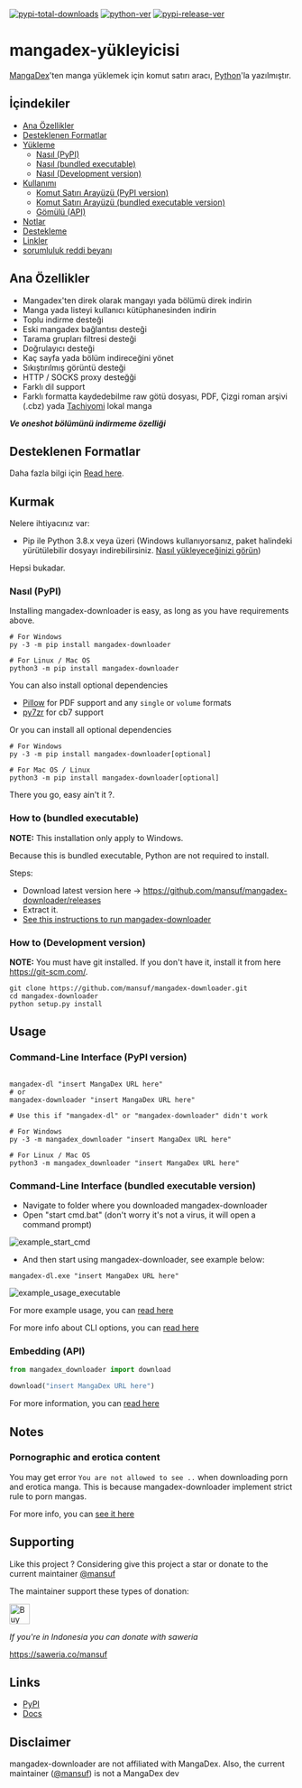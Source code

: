 [![pypi-total-downloads](https://img.shields.io/pypi/dm/mangadex-downloader?label=DOWNLOADS&style=for-the-badge)](https://pypi.org/project/mangadex-downloader)
[![python-ver](https://img.shields.io/pypi/pyversions/mangadex-downloader?style=for-the-badge)](https://pypi.org/project/mangadex-downloader)
[![pypi-release-ver](https://img.shields.io/pypi/v/mangadex-downloader?style=for-the-badge)](https://pypi.org/project/mangadex-downloader)

# mangadex-yükleyicisi

 [MangaDex](https://mangadex.org/)'ten manga yüklemek için komut satırı aracı, [Python](https://www.python.org/)'la yazılmıştır.

## İçindekiler

- [Ana Özellikler](#key-features)
- [Desteklenen Formatlar](#supported-formats)
- [Yükleme](#installation)
    - [Nasıl (PyPI)](#how-to-pypi)
    - [Nasıl (bundled executable)](#how-to-bundled-executable)
    - [Nasıl (Development version)](#how-to-development-version)
- [Kullanımı](#usage)
    - [Komut Satırı Arayüzü (PyPI version)](#command-line-interface-pypi-version)
    - [Komut Satırı Arayüzü (bundled executable version)](#command-line-interface-bundled-executable-version)
    - [Gömülü (API)](#embedding-api)
- [Notlar](#notes)
- [Destekleme](#supporting)
- [Linkler](#links)
- [sorumluluk reddi beyanı](#disclaimer)

## Ana Özellikler <a id="key-features"></a>

- Mangadex'ten direk olarak mangayı yada bölümü direk indirin
- Manga yada listeyi kullanıcı kütüphanesinden indirin
- Toplu indirme desteği
- Eski mangadex bağlantısı desteği
- Tarama grupları filtresi desteği
- Doğrulayıcı desteği
- Kaç sayfa yada bölüm indireceğini yönet
- Sıkıştırılmış görüntü desteği
- HTTP / SOCKS proxy desteğği
- Farklı dil support
- Farklı formatta kaydedebilme raw götü dosyası, PDF, Çizgi roman arşivi (.cbz) yada [Tachiyomi](https://github.com/tachiyomiorg/tachiyomi) lokal manga

***Ve oneshot bölümünü indirmeme özelliği***

## Desteklenen Formatlar <a id="supported-formats"></a>

Daha fazla bilgi için [Read here](https://mangadex-dl.mansuf.link/en/latest/formats.html).

## Kurmak <a id="installation"></a>

Nelere ihtiyacınız var:

- Pip ile Python 3.8.x veya üzeri (Windows kullanıyorsanız, paket halindeki yürütülebilir dosyayı indirebilirsiniz. [Nasıl yükleyeceğinizi görün](#how-to-bundled-executable))

Hepsi bukadar.

### Nasıl (PyPI) <a id="how-to-pypi"></a>

Installing mangadex-downloader is easy, as long as you have requirements above.

```shell
# For Windows
py -3 -m pip install mangadex-downloader

# For Linux / Mac OS
python3 -m pip install mangadex-downloader
```

You can also install optional dependencies

- [Pillow](https://pypi.org/project/pillow/) for PDF support and any `single` or `volume` formats
- [py7zr](https://pypi.org/project/py7zr/) for cb7 support

Or you can install all optional dependencies

```shell
# For Windows
py -3 -m pip install mangadex-downloader[optional]

# For Mac OS / Linux
python3 -m pip install mangadex-downloader[optional]
```

There you go, easy ain't it ?.

### How to (bundled executable) <a id="how-to-bundled-executable"></a>

**NOTE:** This installation only apply to Windows.

Because this is bundled executable, Python are not required to install.

Steps:

- Download latest version here -> https://github.com/mansuf/mangadex-downloader/releases
- Extract it.
- [See this instructions to run mangadex-downloader](#command-line-interface-bundled-executable-version)

### How to (Development version) <a id="how-to-development-version"></a>

**NOTE:** You must have git installed. If you don't have it, install it from here https://git-scm.com/.

```shell
git clone https://github.com/mansuf/mangadex-downloader.git
cd mangadex-downloader
python setup.py install
```

## Usage <a id="usage"></a>

### Command-Line Interface (PyPI version) <a id="command-line-interface-pypi-version"></a>

```shell

mangadex-dl "insert MangaDex URL here" 
# or
mangadex-downloader "insert MangaDex URL here" 

# Use this if "mangadex-dl" or "mangadex-downloader" didn't work

# For Windows
py -3 -m mangadex_downloader "insert MangaDex URL here" 

# For Linux / Mac OS
python3 -m mangadex_downloader "insert MangaDex URL here" 
```

### Command-Line Interface (bundled executable version) <a id="command-line-interface-bundled-executable-version"></a>

- Navigate to folder where you downloaded mangadex-downloader
- Open "start cmd.bat" (don't worry it's not a virus, it will open a command prompt)

![example_start_cmd](https://raw.githubusercontent.com/mansuf/mangadex-downloader/main/assets/example_start_cmd.png)

- And then start using mangadex-downloader, see example below:

```shell
mangadex-dl.exe "insert MangaDex URL here" 
```

![example_usage_executable](https://raw.githubusercontent.com/mansuf/mangadex-downloader/main/assets/example_usage_executable.png)

For more example usage, you can [read here](https://mangadex-dl.mansuf.link/en/latest/cli_usage.html)

For more info about CLI options, you can [read here](https://mangadex-dl.mansuf.link/en/latest/cli_ref.html)

### Embedding (API) <a id="embedding-api"></a>

```python
from mangadex_downloader import download

download("insert MangaDex URL here")
```

For more information, you can [read here](https://mangadex-dl.mansuf.link/en/stable/usage_api.html)

## Notes <a id="notes"></a>

### Pornographic and erotica content <a id="pornographic-and-erotica-content"></a>

You may get error `You are not allowed to see ..` when downloading porn and erotica manga. 
This is because mangadex-downloader implement strict rule to porn mangas.

For more info, you can [see it here](https://mangadex-dl.mansuf.link/en/latest/notes/pornographic.html)

## Supporting <a id="supporting"></a>

Like this project ? Considering give this project a star or donate to the current maintainer [@mansuf](https://github.com/mansuf)

The maintainer support these types of donation:

<a href='https://ko-fi.com/A0A04UDJ1' target='_blank'><img height='36' style='border:0px;height:36px;' src='https://cdn.ko-fi.com/cdn/kofi2.png?v=3' border='0' alt='Buy Me a Coffee at ko-fi.com' /></a>

*If you're in Indonesia you can donate with saweria*

https://saweria.co/mansuf

## Links <a id="links"></a>

- [PyPI](https://pypi.org/project/mangadex-downloader/)
- [Docs](https://mangadex-dl.mansuf.link)

## Disclaimer <a id="disclaimer"></a>

mangadex-downloader are not affiliated with MangaDex. Also, the current maintainer ([@mansuf](https://github.com/mansuf)) is not a MangaDex dev
